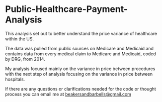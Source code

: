 # Public-Healthcare-Payment-Analysis

This analysis set out to better understand the price variance of healthcare within the US.

The data was pulled from public sources on Medicare and Medicaid and contains data from every medical claim to Medicare and Medicaid, coded by DRG, from 2014.

My analysis focused mainly on the variance in price between procedures with the next step of analysis focusing on the variance in price between hospitals.

If there are any questions or clarifications needed for the code or thought process you can email me at beakersandbarbells@gmail.com
